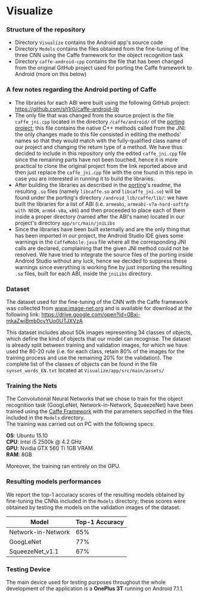 # Visualize #

### Structure of the repository ###

* Directory `Visualize` contains the Android app's source code
* Directory `Models` contains the files obtained from the fine-tuning of the three CNN using the Caffe framework for the object recognition task
* Directory `caffe-android-cpp` contains the file that has been changed from the original GitHub project used for porting the Caffe framework to Android (more on this below)

### A few notes regarding the Android porting of Caffe ###

* The libraries for each ABI were built using the following GitHub project: https://github.com/sh1r0/caffe-android-lib
* The only file that was changed from the source project is the file `caffe_jni.cpp` located in the directory `/caffe/android/` of the [porting project](https://github.com/sh1r0/caffe-android-lib); this file contains the native C++ methods called from the JNI: the only changes made to this file consisted in editing the methods' names so that they would match with the fully-qualified class name of our project and changing the return type of a method. We have thus decided to include in this repository only the edited `caffe_jni.cpp` file since the remaining parts have not been touched, hence it is more practical to clone the original project from the link reported above and then just replace the `caffe_jni.cpp` file with the one found in this repo in case you are interested in running it to build the libraries.
* After building the libraries as described in the [porting](https://github.com/sh1r0/caffe-android-lib)'s readme, the resulting `.so` files (namely `libcaffe.so` and `libcaffe_jni.so`) will be found under the porting's directory `/android_lib/caffe/lib/`: we have built the libraries for a list of ABI (i.e. `armeabi`, `armeabi-v7a-hard-softfp with NEON`, `arm64-v8a`, `x86`) and then proceeded to place each of them inside a proper directory (named after the ABI's name) located in our project's directory `app/src/main/jniLibs`
* Since the libraries have been built externally and are the only thing that has been imported in our project, the Android Studio IDE gives some warnings in the `CaffeMobile.java` file where all the corresponding JNI calls are declared, complaining that the given JNI method could not be resolved. We have tried to integrate the source files of the porting inside Android Studio without any luck, hence we decided to suppress these warnings since everything is working fine by just importing the resulting `.so` files, built for each ABI, inside the `jniLibs` directory.

### Dataset ###
The dataset used for the fine-tuning of the CNN with the Caffe framework was collected from www.image-net.org and is available for download at the following link: https://drive.google.com/open?id=0Bxi-mkaZwiBmb0cyYUo0UTJXVzA

This dataset includes about 50k images representing 34 classes of objects, which define the kind of objects that our model can recognise. The dataset is already split between training and validation images, for which we have used the 80-20 rule (i.e. for each class, retain 80% of the images for the training process and use the remaining 20% for the validation). The complete list of the classes of objects can be found in the file `synset_words_EN.txt` located at `Visualize/app/src/main/assets/`

### Training the Nets ###
The Convolutional Neural Networks that we chose to train for the object recognition task (GoogLeNet, Network-in-Network, SqueezeNet) have been trained using the [Caffe Framework](https://github.com/BVLC/caffe) with the parameters sepcified in the files included in the `Models` directory.  
The training was carried out on PC with the following specs:

**OS**: Ubuntu 15.10  
**CPU**: Intel i5 2500k @ 4.2 GHz  
**GPU**: Nvidia GTX 560 Ti 1GB VRAM  
**RAM**: 8GB

Moreover, the training ran entirely on the GPU.

### Resulting models performances ###
We report the top-1 accuracy scores of the resulting models obtained by fine-tuning the CNNs included in the `Models` directory; these scores were obtained by testing the models on the validation images of the dataset.

|Model             |Top-1 Accuracy|
|------------------|--------------|
|Network-in-Network|65%           |
|GoogLeNet         |77%           |
|SqueezeNet_v1.1   |67%           |

### Testing Device ###
The main device used for testing purposes throughout the whole development of the application is a **OnePlus 3T** running on Android 7.1.1.
